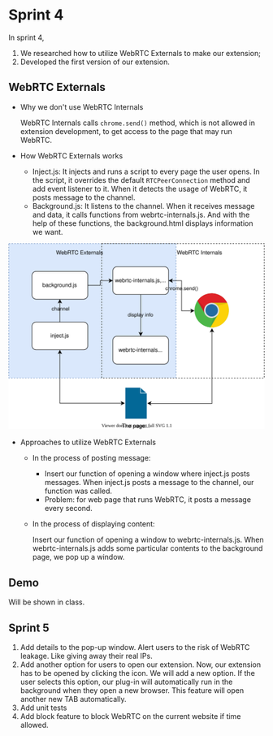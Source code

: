 # Sprint 4

In sprint 4, 

1. We researched how to utilize WebRTC Externals to make our extension;
2. Developed the first version of our extension.

## WebRTC Externals

- Why we don't use WebRTC Internals

  WebRTC Internals calls `chrome.send()` method, which is not allowed in extension development, to get access to the page that may run WebRTC.

- How WebRTC Externals works

  - Inject.js: It injects and runs a script to every page the user opens. In the script, it overrides the default `RTCPeerConnection` method and add event listener to it. When it detects the usage of WebRTC, it posts message to the channel.
  - Background.js: It listens to the channel. When it receives message and data, it calls functions from webrtc-internals.js. And with the help of these functions, the background.html displays information we want.

![diagram](img/diagram.svg)

- Approaches to utilize WebRTC Externals

  - In the process of posting message: 

    - Insert our function of opening a window where inject.js posts messages.  When inject.js posts a message to the channel, our function was called.
    - Problem: for web page that runs WebRTC, it posts a message every second. 

  - In the process of displaying content:

    Insert our function of opening a window to webrtc-internals.js. When webrtc-internals.js adds some particular contents to the background page, we pop up a window.



## Demo

Will be shown in class.



## Sprint 5
1. Add details to the pop-up window. Alert users to the risk of WebRTC leakage. Like giving away their real IPs.
2. Add another option for users to open our extension. Now, our extension has to be opened by clicking the icon. We will add a new option. If the user selects this option, our plug-in will automatically run in the background when they open a new browser. This feature will open another new TAB automatically.
3. Add unit tests
4. Add block feature to block WebRTC on the current website if time allowed.
